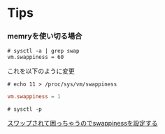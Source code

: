 # Tips

### memryを使い切る場合

```
# sysctl -a | grep swap
vm.swappiness = 60
```

これを以下のように変更

```
# echo 11 > /proc/sys/vm/swappiness
```

```text:/etc/sysctl.conf
vm.swappiness = 1
```

```text:反映
# sysctl -p
```



[スワップされて困っちゃうのでswappinessを設定する](http://qiita.com/ikuwow/items/f0b4d1f509a0b83b5d7e)
